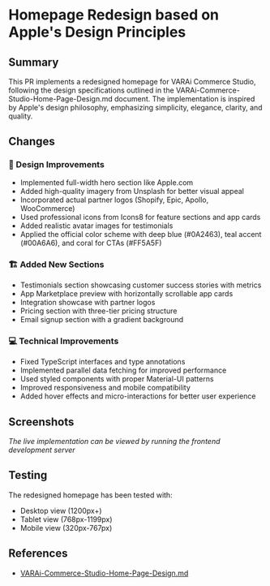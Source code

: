 # Homepage Redesign based on Apple's Design Principles

## Summary
This PR implements a redesigned homepage for VARAi Commerce Studio, following the design specifications outlined in the VARAi-Commerce-Studio-Home-Page-Design.md document. The implementation is inspired by Apple's design philosophy, emphasizing simplicity, elegance, clarity, and quality.

## Changes

### 🎨 Design Improvements
- Implemented full-width hero section like Apple.com
- Added high-quality imagery from Unsplash for better visual appeal
- Incorporated actual partner logos (Shopify, Epic, Apollo, WooCommerce)
- Used professional icons from Icons8 for feature sections and app cards
- Added realistic avatar images for testimonials
- Applied the official color scheme with deep blue (#0A2463), teal accent (#00A6A6), and coral for CTAs (#FF5A5F)

### 🏗️ Added New Sections
- Testimonials section showcasing customer success stories with metrics
- App Marketplace preview with horizontally scrollable app cards
- Integration showcase with partner logos
- Pricing section with three-tier pricing structure
- Email signup section with a gradient background

### 💻 Technical Improvements
- Fixed TypeScript interfaces and type annotations
- Implemented parallel data fetching for improved performance
- Used styled components with proper Material-UI patterns
- Improved responsiveness and mobile compatibility
- Added hover effects and micro-interactions for better user experience

## Screenshots
*The live implementation can be viewed by running the frontend development server*

## Testing
The redesigned homepage has been tested with:
- Desktop view (1200px+)
- Tablet view (768px-1199px)
- Mobile view (320px-767px)

## References
- [VARAi-Commerce-Studio-Home-Page-Design.md](./VARAi-Commerce-Studio-Home-Page-Design.md)
